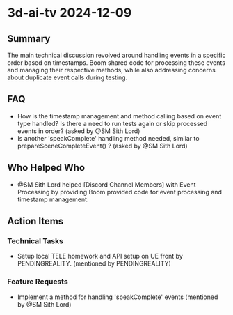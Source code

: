 # 3d-ai-tv 2024-12-09

## Summary

The main technical discussion revolved around handling events in a specific order based on timestamps. Boom shared code for processing these events and managing their respective methods, while also addressing concerns about duplicate event calls during testing.

## FAQ

- How is the timestamp management and method calling based on event type handled? Is there a need to run tests again or skip processed events in order? (asked by @SM Sith Lord)
- Is another 'speakComplete' handling method needed, similar to prepareSceneCompleteEvent() ? (asked by @SM Sith Lord)

## Who Helped Who

- @SM Sith Lord helped [Discord Channel Members] with Event Processing by providing Boom provided code for event processing and timestamp management.

## Action Items

### Technical Tasks

- Setup local TELE homework and API setup on UE front by PENDINGREALITY. (mentioned by PENDINGREALITY)

### Feature Requests

- Implement a method for handling 'speakComplete' events (mentioned by @SM Sith Lord)
